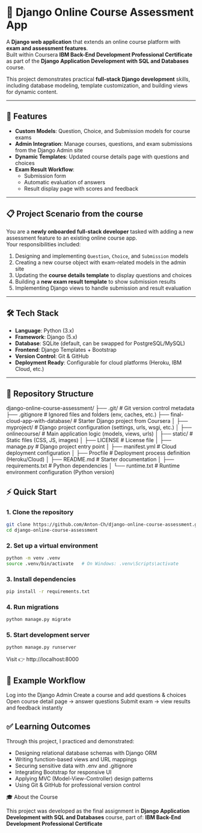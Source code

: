 # 🏫 Django Online Course Assessment App

A **Django web application** that extends an online course platform with **exam and assessment features**.  
Built within Coursera **IBM Back-End Development Professional Certificate** as part of the **Django Application Development with SQL and Databases** course.  

This project demonstrates practical **full-stack Django development** skills, including database modeling, template customization, and building views for dynamic content.

---

## 🚀 Features

- **Custom Models**: Question, Choice, and Submission models for course exams  
- **Admin Integration**: Manage courses, questions, and exam submissions from the Django Admin site  
- **Dynamic Templates**: Updated course details page with questions and choices  
- **Exam Result Workflow**:
  - Submission form  
  - Automatic evaluation of answers  
  - Result display page with scores and feedback  

---

## 📋 Project Scenario from the course

You are a **newly onboarded full-stack developer** tasked with adding a new assessment feature to an existing online course app.  
Your responsibilities included:

1. Designing and implementing `Question`, `Choice`, and `Submission` models  
2. Creating a new course object with exam-related models in the admin site  
3. Updating the **course details template** to display questions and choices  
4. Building a **new exam result template** to show submission results  
5. Implementing Django views to handle submission and result evaluation  

---

## 🛠️ Tech Stack

- **Language**: Python (3.x)  
- **Framework**: Django (5.x)  
- **Database**: SQLite (default, can be swapped for PostgreSQL/MySQL)  
- **Frontend**: Django Templates + Bootstrap  
- **Version Control**: Git & GitHub  
- **Deployment Ready**: Configurable for cloud platforms (Heroku, IBM Cloud, etc.)  

---

## 📂 Repository Structure
django-online-course-assessment/
├── .git/                          # Git version control metadata
├── .gitignore                     # Ignored files and folders (env, caches, etc.)
├── final-cloud-app-with-database/ # Starter Django project from Coursera
│ ├── myproject/                   # Django project configuration (settings, urls, wsgi, etc.)
│ ├── onlinecourse/                # Main application logic (models, views, urls)
│ ├── static/                      # Static files (CSS, JS, images)
│ ├── LICENSE                      # License file
│ ├── manage.py                    # Django project entry point
│ ├── manifest.yml                 # Cloud deployment configuration
│ ├── Procfile                     # Deployment process definition (Heroku/Cloud)
│ ├── README.md                    # Starter documentation
│ ├── requirements.txt             # Python dependencies
│ └── runtime.txt                  # Runtime environment configuration (Python version)

## ⚡ Quick Start

### 1. Clone the repository
```bash
git clone https://github.com/Anton-Ch/django-online-course-assessment.git
cd django-online-course-assessment
```

### 2. Set up a virtual environment
```bash
python -m venv .venv
source .venv/bin/activate   # On Windows: .venv\Scripts\activate
```

### 3. Install dependencies
```bash
pip install -r requirements.txt
```

### 4. Run migrations
```bash
python manage.py migrate
```
### 5. Start development server
```bash
python manage.py runserver
```
Visit 👉 http://localhost:8000

## 🧪 Example Workflow

Log into the Django Admin
Create a course and add questions & choices
Open course detail page → answer questions
Submit exam → view results and feedback instantly

## ✅ Learning Outcomes

Through this project, I practiced and demonstrated:
- Designing relational database schemas with Django ORM
- Writing function-based views and URL mappings
- Securing sensitive data with .env and .gitignore
- Integrating Bootstrap for responsive UI
- Applying MVC (Model-View-Controller) design patterns
- Using Git & GitHub for professional version control

🎓 About the Course

This project was developed as the final assignment in **Django Application Development with SQL and Databases** course, part of:
**IBM Back-End Development Professional Certificate**
